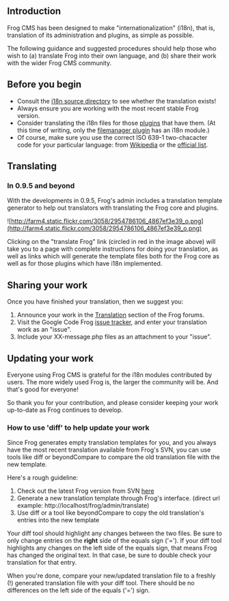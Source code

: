 ## Introduction ##

Frog CMS has been designed to make "internationalization" (i18n), that is, translation of its administration and plugins, as simple as possible.

The following guidance and suggested procedures should help those who wish to (a) translate Frog into their own language, and (b) share their work with the wider Frog CMS community.

## Before you begin ##

  * Consult the [i18n source directory](http://code.google.com/p/madebyfrogs/source/browse/#svn/trunk/frog/app/backend/i18n) to see whether the translation exists!
  * Always ensure you are working with the most recent stable Frog version.
  * Consider translating the i18n files for those [plugins](http://code.google.com/p/madebyfrogs/source/browse/#svn/trunk/frog/plugins) that have them. (At this time of writing, only the [filemanager plugin](http://code.google.com/p/madebyfrogs/source/browse/#svn/trunk/frog/plugins/file_manager/i18n) has an i18n module.)
  * Of course, make sure you use the correct ISO 639-1 two-chacacter code for your particular language: from [Wikipedia](http://en.wikipedia.org/wiki/List_of_ISO_639-1_codes) or the [official list](http://www.iana.org/assignments/language-subtag-registry).

## Translating ##

### In 0.9.5 and beyond ###

With the developments in 0.9.5, Frog's admin includes a translation template generator to help out translators with translating the Frog core and plugins.

![http://farm4.static.flickr.com/3058/2954786106_4867ef3e39_o.png](http://farm4.static.flickr.com/3058/2954786106_4867ef3e39_o.png)

Clicking on the "translate Frog" link (circled in red in the image above) will take you to a page with complete instructions for doing your translation, as well as links which will generate the template files both for the Frog core as well as for those plugins which have i18n implemented.

## Sharing your work ##

Once you have finished your translation, then we suggest you:

  1. Announce your work in the [Translation](http://forum.madebyfrog.com/10) section of the Frog forums.
  1. Visit the Google Code Frog [issue tracker](http://code.google.com/p/madebyfrogs/issues/list), and enter your translation work as an "issue".
  1. Include your XX-message.php files as an attachment to your "issue".

## Updating your work ##

Everyone using Frog CMS is grateful for the i18n modules contributed by users. The more widely used Frog is, the larger the community will be. And that's good for everyone!

So thank you for your contribution, and please consider keeping your work up-to-date as Frog continues to develop.

### How to use 'diff' to help update your work ###

Since Frog generates empty translation templates for you, and you always have the most recent translation available from Frog's SVN, you can use tools like diff or beyondCompare to compare the old translation file with the new template.

Here's a rough guideline:

  1. Check out the latest Frog version from SVN [here](http://code.google.com/p/madebyfrogs/source/checkout)
  1. Generate a new translation template through Frog's interface. (direct url example: http://localhost/frog/admin/translate)
  1. Use diff or a tool like beyondCompare to copy the old translation's entries into the new template

Your diff tool should highlight any changes between the two files. Be sure to only change entries on the **right** side of the equals sign ('='). If your diff tool highlights any changes on the left side of the equals sign, that means Frog has changed the original text. In that case, be sure to double check your translation for that entry.

When you're done, compare your new/updated translation file to a freshly (!) generated translation file with your diff tool. There should be no differences on the left side of the equals ('=') sign.